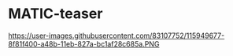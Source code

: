 # MATIC-teaser
https://user-images.githubusercontent.com/83107752/115949677-8f81f400-a48b-11eb-827a-bc1af28c685a.PNG
